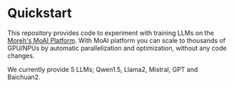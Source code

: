 # Quickstart

This repository provides code to experiment with training LLMs on the [Moreh's MoAI Platform](https://moreh.io/product).
With MoAI platform you can scale to thousands of GPU/NPUs by automatic parallelization and optimization, without any code changes.

We currently provide 5 LLMs; Qwen1.5, Llama2, Mistral, GPT and Baichuan2.

